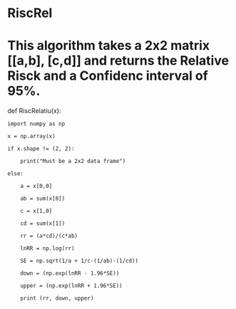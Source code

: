 # RiscRel

# This algorithm takes a 2x2 matrix [[a,b], [c,d]] and returns the Relative Risck and a Confidenc interval of 95%. 

def RiscRelatiu(x):

    import numpy as np
	
    x = np.array(x)
	
    if x.shape != (2, 2):
	
        print("Must be a 2x2 data frame")
		
    else:
	
        a = x[0,0]
		
        ab = sum(x[0])
		
        c = x[1,0]
		
        cd = sum(x[1])
		
        rr = (a*cd)/(c*ab)
		
        lnRR = np.log(rr)
		
        SE = np.sqrt(1/a + 1/c-(1/ab)-(1/cd))
		
        down = (np.exp(lnRR - 1.96*SE))
		
        upper = (np.exp(lnRR + 1.96*SE))
		
        print (rr, down, upper)
